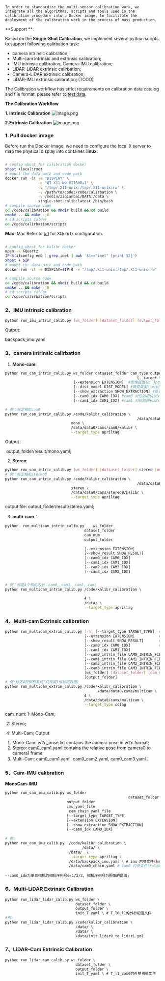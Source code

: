 	In order to standardize the multi-sensor calibration work, we integrate all the algorithms, scripts and tools used in the calibration procedure into a Docker image, to facilitate the deployment of the calibration work in the process of mass production.
**Support **:

Based on the  **Single-Shot Calibration**,  we implement several python scripts to support following  calirbation task:

* camera intrinsic calibration;
* Multi-cam intrinsic and extrinsic calibration;
* IMU intrinsic calibration, Camera-IMU calibration;
* LiDAR-LiDAR extrinsic calirbation;
* Camera-LiDAR extrinsic calibration;
* LiDAR-IMU extrinsic calibration; (TODO)

The Calibration workflow has strict requirements on calibration data catalog and file format, please refer to [test data](https://drive.google.com/file/d/1aaWk44UUGWs6tE-ATOtT1qy7E_eiUQUu/view?usp=sharing).
​

**The Calibration Workflow**

 **1. Intrinsic Calibration**
![image.png](https://intranetproxy.alipay.com/skylark/lark/0/2021/png/225917/1622634471472-2bd8a9eb-27ee-4113-8992-a97ac6a07d80.png#clientId=u12e67438-d0c7-4&from=paste&height=260&id=u844abdfa&margin=%5Bobject%20Object%5D&name=image.png&originHeight=520&originWidth=1294&originalType=binary&ratio=1&size=82703&status=done&style=none&taskId=u23bd9cd7-3c28-497f-bef7-46d881866d8&width=647)

**2.Extrinsic Calibration**
![image.png](https://intranetproxy.alipay.com/skylark/lark/0/2021/png/225917/1622634488953-fa0ef57b-d315-46b9-8782-65ce4c4a3c26.png#clientId=u12e67438-d0c7-4&from=paste&height=447&id=u063e993a&margin=%5Bobject%20Object%5D&name=image.png&originHeight=894&originWidth=910&originalType=binary&ratio=1&size=123854&status=done&style=none&taskId=u0232ba31-e7cf-4426-b3cb-f6f845b3ccf&width=455)






### 1. Pull docker image 
Before run the Docker image, we need to configure the local X server to map the physical display into container. 
**linux**:

```bash

# config xhost for calibration docker 
xhost +local:root
# mount the data path and code path
docker run -it -e "DISPLAY" \
               -e "QT_X11_NO_MITSHM=1" \
               -v "/tmp/.X11-unix:/tmp/.X11-unix:rw" \
               -v /path/to/code:/code/calirbation \
               -v /media/ziqianbai/DATA:/data \
               single-shot-calib:latest /bin/bash
# compile source code
cd /code/calibration && mkdir build && cd build
cmake .. && make -j8
# cd scripts folder
cd /code/calirbation/scripts
```


**Mac**:
Mac Refer to [url](https://sourabhbajaj.com/blog/2017/02/07/gui-applications-docker-mac/) for XQuartz configuration.

```bash

# config xhost for kalibr docker 
open -a XQuartz
IP=$(ifconfig en0 | grep inet | awk '$1=="inet" {print $2}')
xhost + $IP
# mount the data path and code path
docker run -it -e DISPLAY=$IP:0 -v "/tmp/.X11-unix:/tmp/.X11-unix:rw" -v /media/ziqianbai/DATA:/data -v /path/to/code:/code/calirbation \ single-shot-calib:latest /bin/bash 

# compile source code
cd /code/calibration && mkdir build && cd build
cmake .. && make -j8
# cd scripts folder
cd /code/calirbation/scripts
```



### 2、IMU intrinsic calibration
```bash
python run_imu_intrin_calib.py [ws_folder] [dataset_folder] [output_folder]
```
Output:

   backpack_imu.yaml.


### 3、camera intrinsic calirbation

1. **Mono-cam**:
```bash
python run_cam_intrin_calib.py ws_folder datsaset_folder cam_type output_folder
															[--target_type TARGET_TYPE]  #标定板类型: checkerboard, apriltag, cctag
                               [--extension EXTENSION]  #图像后缀名: jpg png
                               [--dist_model DIST_MODEL] #畸变类型: pinhole-equi, pinhole-radtan
                               [--show_extraction SHOW_EXTRACTION] #是否可视化特征提取过程
                               [--cam0_idx CAM0_IDX] #cam0 对应的相机idx
                               [--cam1_idx CAM1_IDX] #cam1 对应的相机idx

# 例：标定相机cam0
python run_cam_intrin_calib.py /code/kalibr_calibration \
															/data/data0/cams/cam0 \
                              mono \
                              /data/data0/cams/cam0/kalibr \
                              --target_type apriltag
```
Output :

​	  output_folder/result/mono.yaml;


2. **Stereo**:
```bash
python run_cam_intrin_calib.py [ws_folder] [datsaset_folder] stereo [output_folder]
# 例：标定相机stereo0
python run_cam_intrin_calib.py /code/kalibr_calibration \
															/data/data0/cams/stereo0 \
                              stereo \
                              /data/data0/cams/stereo0/kalibr \
                              --target_type apriltag
```
output file: output_folder/result/stereo.yaml;



3. **multi-cam**：
```bash
python  run_multicam_intrin_calib.py    ws_folder 
                                    dataset_folder 
                                    cam_num
                                    output_folder 
																		[--target_type TARGET_TYPE]
                                    [--extension EXTENSION]
                                    [--show_result SHOW_RESULT]
                                    [--cam0_idx CAM0_IDX]
                                    [--cam1_idx CAM1_IDX]
                                    [--cam2_idx CAM2_IDX]
                                    [--cam3_idx CAM3_IDX]


# 例：标定4个相机内参：cam0, cam1, cam2, cam3
python run_multicam_intrin_calib.py /code/kalibr_calibration \
																		/data/ \
                                    4 \
                                    /data/ \
                                    --target_type apriltag
```


### 4、Multi-cam Extrinsic calibration

```bash
python run_multicam_extrin_calib.py [-h] [--target_type TARGET_TYPE]  # 标定板类型: checkerboard, apriltag, cctag
                                    [--extension EXTENSION]           # 图像后缀: png, jpg
                                    [--show_result SHOW_RESULT]       # 是否可视化标定结果
                                    [--cam0_idx CAM0_IDX]             # 目标相机序列号, default:0
                                    [--cam1_idx CAM1_IDX]
                                    [--cam0_intrin_file CAM0_INTRIN_FILE] # 目标相机原始内参文件
                                    [--cam1_intrin_file CAM1_INTRIN_FILE]
                                    [--cam2_intrin_file CAM2_INTRIN_FILE]
                                    [--cam3_intrin_file CAM3_INTRIN_FILE]
                                    [ws_folder] [dataset_folder] [cam_num]
                                    [output_folder]
# 例:标定4目相机系统(只使用1组标定数据)
python run_multicam_extrin_calib.py /code/kalibr_calibration \
			                              /data/data0/cams/multicam \
                                    4 \
                                    /data/data0/cams/multicam \
                                    --target_type cctag
```
cam_num:  1: Mono-Cam; 

​					2: Stereo; 

​					4: Multi-Cam;
Output: 

   1. Mono-Cam: w2c_pose.txt contains the camera pose in w2c format;
   1. Stereo: cam0_cam1.yaml contains the relative pose from camera0 to camera1 frame;
   1. Multi-Cam: cam0_cam1.yaml, cam0_cam2.yaml, cam0_cam3.yaml；



### 5、Cam-IMU calibration
**MonoCam-IMU**

```bash
python run_cam_imu_calib.py ws_folder
														dataset_folder
                            output_folder
                            imu_yaml_file 
                             cam_chain_yaml_file
                            [--target_type TARGET_TYPE]
                            [--extension EXTENSION]
                            [--show_extraction SHOW_EXTRACTION]
                            [--cam0_idx CAM0_IDX]
                              
# 例:
python run_cam_imu_calib.py  /code/kalibr_calibration \
			                       /data/ \
                             /data/  \
                             --target_type apriltag \
                             /data/backpack_imu.yaml \ # imu 内参文件(kalibr输出)
                             /data/cam0_chain.yaml # cam0 内参文件(kalibr输出)
```
    --cam0_idx为单目相机的相机序列号0/1/2/3, 相机序列号为图像的前缀;



### 6、Multi-LiDAR Extrinsic Calibration
```bash
python run_lidar_lidar_calib.py ws_folder \
                                dataset_folder \
                                output_folder \
                                init_T_yaml \ # T_l0_l1的外参初值文件
#例:
python run_lidar_lidar_calib.py /code/kalibr_calibration \
                                /data/ \
                                /data/ \
                                /data/init_lidar0_to_lidar1.yml
```



### 7、LiDAR-Cam Extrinsic Calibration

```bash
python run_lidar_cam_calib.py ws_folder \
                                dataset_folder \
                                output_folder \
                                init_T_yaml \ # T_l1_cam0的外参初值文件
```

